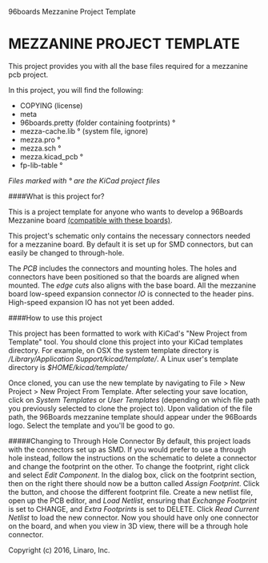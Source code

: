 96boards Mezzanine Project Template

MEZZANINE PROJECT TEMPLATE
===============================================

This project provides you with all the base files required for 
a mezzanine pcb project.

In this project, you will find the following:
- COPYING (license)
- meta
- 96boards.pretty (folder containing footprints) °
- mezza-cache.lib ° (system file, ignore)
- mezza.pro °
- mezza.sch °
- mezza.kicad_pcb °
- fp-lib-table °

*Files marked with ° are the KiCad project files*

####What is this project for?

This is a project template for anyone who wants to develop a 96Boards
Mezzanine board <a
href="https://www.96boards.org/products/ce/">(compatible with these
boards)</a>.

This project's schematic only contains the necessary connectors needed
for a mezzanine board. By default it is set up for SMD connectors, but
can easily be changed to through-hole.

The <em>PCB</em> includes the connectors and mounting holes. The holes
and connectors have been positioned so that the boards are aligned when
mounted. The <em>edge cuts</em> also aligns with the base board. All the
mezzanine board low-speed expansion connector <em>IO</em> is connected
to the header pins. High-speed expansion IO has not yet been added.

####How to use this project

This project has been formatted to work with KiCad's "New Project from
Template" tool. You should clone this project into your KiCad templates
directory. For example, on OSX the system template directory is
<em>/Library/Application Support/kicad/template/</em>. A Linux user's
template directory is <em>$HOME/kicad/template/</em>

Once cloned, you can use the new template by navigating to
File > New Project > New Project From Template. After selecting your
save location, click on <em>System Templates</em> or <em>User
Templates</em> (depending on which file path you previously selected to
clone the project to). Upon validation of the file path, the 96Boards
mezzanine template should appear under the 96Boards logo. Select the
template and you'll be good to go.

#####Changing to Through Hole Connector
By default, this project loads with the connectors set up as SMD. If you
would prefer to use a through hole instead, follow the instructions on
the schematic to delete a connector and change the footprint on the
other. To change the footprint, right click and select <em>Edit
Component</em>. In the dialog box, click on the footprint section, then
on the right there should now be a button called <em>Assign
Footprint</em>. Click the button, and choose the different footprint
file. Create a new netlist file, open up the PCB editor, and <em>Load
Netlist</em>, ensuring that <em>Exchange Footprint</em> is set to
CHANGE, and <em>Extra Footprints</em> is set to DELETE. Click <em>Read
Current Netlist</em> to load the new connector. Now you should have only
one connector on the board, and when you view in 3D view, there will be
a through hole connector.

Copyright (c) 2016, Linaro, Inc.
